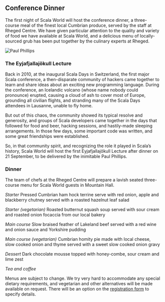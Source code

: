 ## Conference Dinner

The first night of Scala World will host the conference dinner, a three-course
meal of the finest local Cumbrian produce, served by the staff at Rheged
Centre. We have given particular attention to the quality and variety of food
we have available at Scala World, and a delicious menu of locally-sourced grub
has been put together by the culinary experts at Rheged.

![Paul Phillips](/images/extempore2.png)

### The Eyjafjallajökull Lecture

Back in 2010, at the inaugural Scala Days in Switzerland, the first major Scala
conference, a then-disparate community of hackers came together to learn and
share ideas about an exciting new programming language. During the conference,
an Icelandic volcano (whose name nobody could pronounce) erupted, causing a
cloud of ash to cover most of Europe, grounding all civilian flights, and
stranding many of the Scala Days attendees in Lausanne, unable to fly home.

But out of this chaos, the community showed its typical resolve and generosity,
and groups of Scala developers came together in the days that followed for food
and beer, hacking sessions, and hastily-made sleeping arrangements. In those
few days, some important code was written, and some great friendships were
established.

So, in that community spirit, and recognizing the role it played in Scala’s
history, Scala World will host the first Eyjafjallajökull Lecture after dinner
on 21 September, to be delivered by the inimitable Paul Phillips.

### Dinner

The team of chefs at the Rheged Centre will prepare a lavish seated
three-course menu for Scala World guests in Mountain Hall.

*Starter* Pressed Cumbrian ham hock terrine serve with red onion, apple and
blackberry chutney served with a roasted hazelnut leaf salad

*Starter (vegetarian)* Roasted butternut squash soup served with sour cream and
roasted onion focaccia from our local bakery 

*Main course* Slow braised feather of Lakeland beef served with a red wine and
onion sauce and Yorkshire pudding

*Main course (vegetarian)* Cumbrian homity pie made with local cheese, slow
cooked onion and thyme served with a sweet slow cooked onion gravy

*Dessert* Dark chocolate mousse topped with honey-combe, sour cream and lime
zest

*Tea and coffee*

Menus are subject to change. We try very hard to accommodate any special
dietary requirements, and vegetarian and other alternatives will be made
available on request. There will be an option on the [registration
form](/registration) to specify details.

